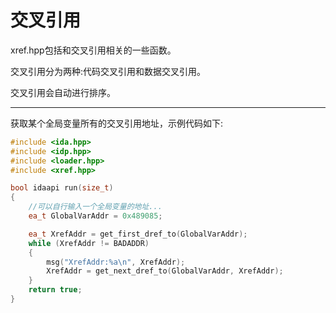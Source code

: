 # 交叉引用

xref.hpp包括和交叉引用相关的一些函数。



交叉引用分为两种:代码交叉引用和数据交叉引用。

交叉引用会自动进行排序。

------

获取某个全局变量所有的交叉引用地址，示例代码如下:

```c++
#include <ida.hpp>
#include <idp.hpp>
#include <loader.hpp>
#include <xref.hpp>

bool idaapi run(size_t)
{
	//可以自行输入一个全局变量的地址...
	ea_t GlobalVarAddr = 0x489085;

	ea_t XrefAddr = get_first_dref_to(GlobalVarAddr);
	while (XrefAddr != BADADDR)
	{
		msg("XrefAddr:%a\n", XrefAddr);
		XrefAddr = get_next_dref_to(GlobalVarAddr, XrefAddr);
	}
	return true;
}
```

